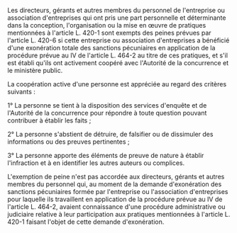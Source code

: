 Les directeurs, gérants et autres membres du personnel de l'entreprise ou association d'entreprises qui ont pris une part personnelle et déterminante dans la conception, l'organisation ou la mise en œuvre de pratiques mentionnées à l'article L. 420-1 sont exempts des peines prévues par l'article L. 420-6 si cette entreprise ou association d'entreprises a bénéficié d'une exonération totale des sanctions pécuniaires en application de la procédure prévue au IV de l'article L. 464-2 au titre de ces pratiques, et s'il est établi qu'ils ont activement coopéré avec l'Autorité de la concurrence et le ministère public.


La coopération active d'une personne est appréciée au regard des critères suivants :


1° La personne se tient à la disposition des services d'enquête et de l'Autorité de la concurrence pour répondre à toute question pouvant contribuer à établir les faits ;


2° La personne s'abstient de détruire, de falsifier ou de dissimuler des informations ou des preuves pertinentes ;


3° La personne apporte des éléments de preuve de nature à établir l'infraction et à en identifier les autres auteurs ou complices.


L'exemption de peine n'est pas accordée aux directeurs, gérants et autres membres du personnel qui, au moment de la demande d'exonération des sanctions pécuniaires formée par l'entreprise ou l'association d'entreprises pour laquelle ils travaillent en application de la procédure prévue au IV de l'article L. 464-2, avaient connaissance d'une procédure administrative ou judiciaire relative à leur participation aux pratiques mentionnées à l'article L. 420-1 faisant l'objet de cette demande d'exonération.

